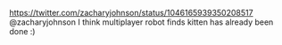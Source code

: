 https://twitter.com/zacharyjohnson/status/1046165939350208517 @zacharyjohnson I think multiplayer robot finds kitten has already been done :)